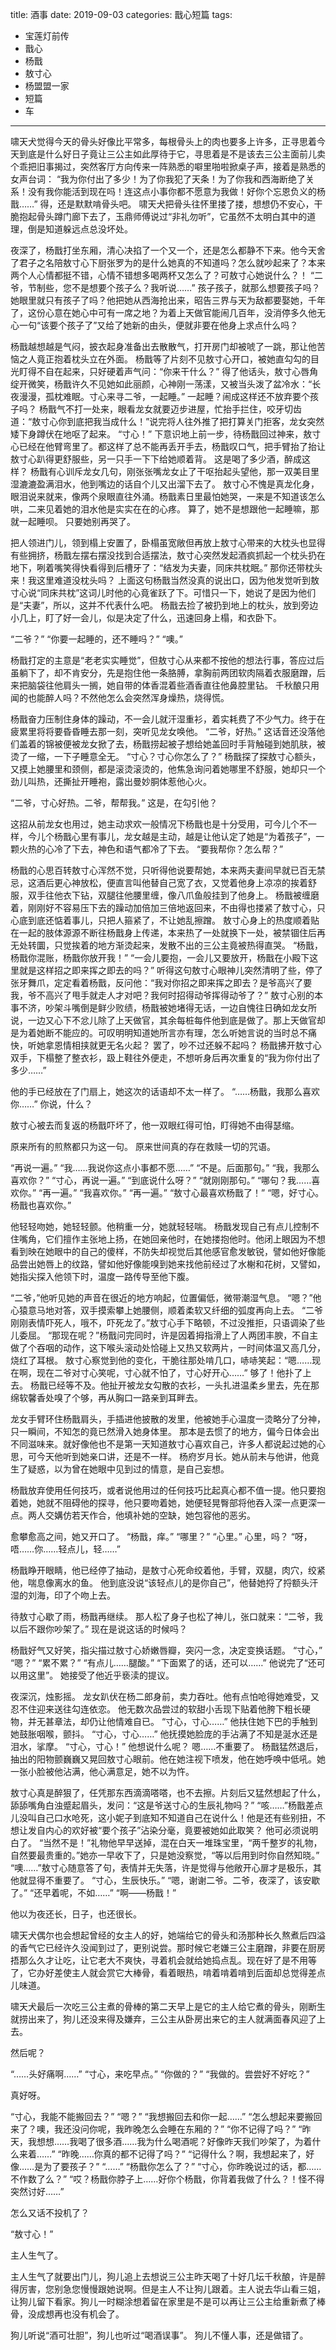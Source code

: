 title:	酒事
date:	2019-09-03
categories: 戬心短篇
tags:
- 宝莲灯前传
- 戬心
- 杨戬
- 敖寸心
- 杨盟盟一家
- 短篇
- 车
---

啸天犬觉得今天的骨头好像比平常多<!--more-->，每根骨头上的肉也要多上许多，正寻思着今天到底是什么好日子竟让三公主如此厚待于它，寻思着是不是该去三公主面前儿卖个乖把旧事揭过，突然客厅方向传来一阵熟悉的噼里啪啦掀桌子声，接着是熟悉的女声台词：
“我为你付出了多少！为了你我犯了天条！为了你我和西海断绝了关系！没有我你能活到现在吗！连这点小事你都不愿意为我做！好你个忘恩负义的杨戬……”
得，还是默默啃骨头吧。
啸天犬把骨头往怀里搂了搂，想想仍不安心，干脆抱起骨头蹲门廊下去了，玉鼎师傅说过“非礼勿听”，它虽然不太明白其中的道理，倒是知道躲远点总没坏处。

夜深了，杨戬打坐东厢，清心决掐了一个又一个，还是怎么都静不下来。他今天舍了君子之名陪敖寸心下厨张罗为的是什么她真的不知道吗？怎么就吵起来了？本来两个人心情都挺不错，心情不错想多喝两杯又怎么了？可敖寸心她说什么？！
“二爷，节制些，您不是想要个孩子么？我听说……”
孩子孩子，就那么想要孩子吗？她眼里就只有孩子了吗？他把她从西海抢出来，昭告三界与天为敌都要娶她，千年了，这份心意在她心中可有一席之地？为着上天做官能闹几百年，没消停多久他无心一句“该要个孩子了”又给了她新的由头，便就非要在他身上求点什么吗？

杨戬越想越是气闷，披衣起身准备出去散散气，打开房门却被唬了一跳，那让他苦恼之人竟正抱着枕头立在外面。
杨戬等了片刻不见敖寸心开口，被她直勾勾的目光盯得不自在起来，只好硬着声气问：“你来干什么？”
得了他话头，敖寸心唇角绽开微笑，杨戬许久不见她如此丽颜，心神刚一荡漾，又被当头泼了盆冷水：“长夜漫漫，孤枕难眠。寸心来寻二爷，一起睡。”
一起睡？闹成这样还不放弃要个孩子吗？
杨戬气不打一处来，眼看龙女就要迈步进屋，忙抬手拦住，咬牙切齿道：“敖寸心你到底把我当成什么！”说完将人往外推了把打算关门拒客，龙女突然矮下身蹲伏在地呕了起来。
“寸心！”
下意识地上前一步，待杨戬回过神来，敖寸心已经在他臂弯里了。都这样了总不能再丢开手去，杨戬叹口气，把手臂抬了抬让敖寸心趴得更舒服些，另一只手一下下给她顺着背。
这是喝了多少酒，醉成这样？
杨戬有心训斥龙女几句，刚张张嘴龙女止了干呕抬起头望他，那一双美目里湿漉漉盈满泪水，他到嘴边的话自个儿又出溜下去了。
敖寸心不愧是真龙化身，眼泪说来就来，像两个泉眼直往外涌。杨戬素日里最怕她哭，一来是不知道该怎么哄，二来见着她的泪水他是实实在在的心疼。
算了，她不是想跟他一起睡嘛，那就一起睡呗。
只要她别再哭了。

把人领进门儿，领到榻上安置了，卧榻虽宽敞但再放上敖寸心带来的大枕头也显得有些拥挤，杨戬左摆右摆没找到合适摆法，敖寸心突然发起酒疯抓起一个枕头扔在地下，咧着嘴笑得快看得到后槽牙了：“结发为夫妻，同床共枕眠。”
那你还带枕头来！我这里难道没枕头吗？
上面这句杨戬当然没真的说出口，因为他发觉听到敖寸心说“同床共枕”这词儿时他的心竟雀跃了下。可惜只一下，她说了是因为他们是“夫妻”，所以，这并不代表什么吧。
杨戬去捡了被扔到地上的枕头，放到旁边小几上，盯了好一会儿，似是决定了什么，迅速回身上榻，和衣卧下。

“二爷？”
“你要一起睡的，还不睡吗？”
“噢。”

杨戬打定的主意是“老老实实睡觉”，但敖寸心从来都不按他的想法行事，答应过后虽躺下了，却不肯安分，先是抱住他一条胳膊，拿胸前两团软肉隔着衣服磨蹭，后来把脑袋往他肩头一搁，她自带的体香混着些酒香直往他鼻腔里钻。
千秋酿只用闻的也能醉人吗？不然他怎么会突然浑身燥热，烧得慌。

杨戬奋力压制住身体的躁动，不一会儿就汗湿重衫，着实耗费了不少气力。终于在疲累里将将要昏昏睡去那一刻，突听见龙女唤他。
“二爷，好热。”
这话音还没落他们盖着的锦被便被龙女掀了去，杨戬捞起被子想给她盖回时手背触碰到她肌肤，被烫了一缩，一下子睡意全无。
“寸心？寸心你怎么了？”
杨戬探了探敖寸心额头，又摸上她腰里和颈侧，都是滚烫滚烫的，他焦急询问着她哪里不舒服，她却只一个劲儿叫热，还撕扯开睡袍，露出曼妙胴体惹他心火。

“二爷，寸心好热。二爷，帮帮我。”
这是，在勾引他？

这招从前龙女也用过，她主动求欢一般情况下杨戬也是十分受用，可今儿个不一样，今儿个杨戬心里有事儿，龙女越是主动，越是让他认定了她是“为着孩子”，一颗火热的心冷了下去，神色和语气都冷了下去。
“要我帮你？怎么帮？”

杨戬的心思百转敖寸心浑然不觉，只听得他说要帮她，本来两夫妻间早就已百无禁忌，这酒后更心神放松，便直言叫他替自己宽了衣，又觉着他身上凉凉的挨着舒服，双手往他衣下钻，双腿往他腰里缠，像八爪鱼般挂到了他身上。
杨戬被缠磨着，刚刚好不容易压下去的躁动加倍加三倍地返回来，不由得也搂紧了敖寸心，只心底到底还惦着事儿，只把人箍紧了，不让她乱擦蹭。
敖寸心身上的热度顺着贴在一起的肢体源源不断往杨戬身上传递，本来热了一处就换下一处，被禁锢住后再无处转圜，只觉挨着的地方渐烫起来，发散不出的三公主竟被热得直哭。
“杨戬，杨戬你混账，杨戬你放开我！”
“一会儿要抱，一会儿又要放开，杨戬在小殿下这里就是这样招之即来挥之即去的吗？”
听得这句敖寸心眼神儿突然清明了些，停了张牙舞爪，定定看着杨戬，反问他：“我对你招之即来挥之即去？是爷高兴了要我，爷不高兴了甩手就走人才对吧？我何时招得动爷挥得动爷了？”
敖寸心别的本事不济，吵架斗嘴倒是鲜少败绩，杨戬被她堵得无话，一边自愧往日确如龙女所说，一边又心下不忿儿除了上天做官，其余每桩每件他到底是做了。那上天做官却是为着她断不能应的。可叹明明知道她所言亦有理，怎么听她言说的当时总不痛快，听她拿恩情相挟就更无名火起？
罢了，吵不过还躲不起吗？
杨戬拂开敖寸心双手，下榻整了整衣衫，趿上鞋往外便走，不想听身后再次重复的“我为你付出了多少……”

他的手已经放在了门扇上，她这次的话语却不太一样了。
“……杨戬，我那么喜欢你……”
你说，什么？

敖寸心被去而复返的杨戬吓坏了，他一双眼红得可怕，盯得她不由得瑟缩。

原来所有的煎熬都只为这一句。
原来世间真的存在救赎一切的咒语。

“再说一遍。”
“我……我说你这点小事都不愿……”
“不是。后面那句。”
“我，我那么喜欢你？”
“寸心，再说一遍。”
“到底说什么呀？”
“就刚刚那句。”
“哪句？我……喜欢你。”
“再一遍。”
“我喜欢你。”
“再一遍。”
“敖寸心最喜欢杨戬了！”
“嗯，好寸心。杨戬也喜欢你。”

他轻轻吻她，她轻轻颤。他稍重一分，她就轻轻喘。
杨戬发现自己有点儿控制不住嘴角，它们擅作主张地上扬，在她回亲他时，在她搂抱他时。他闭上眼因为不想看到映在她眼中的自己的傻样，不防失却视觉后其他感官愈发敏锐，譬如他好像能品尝出她唇上的纹路，譬如他好像能嗅到她来找他前经过了水榭和花树，又譬如，她指尖探入他领下时，温度一路传导至他下腹。

“二爷，”他听见她的声音在很近的地方响起，位置偏低，微带潮湿气息。
“嗯？”他心猿意马地对答，双手摸索攀上她腰侧，顺着柔软又纤细的弧度再向上去。
“二爷刚刚表情吓死人，哦不，吓死龙了。”敖寸心手下略顿，不过没推拒，只语调染了些儿委屈。
“那现在呢？”杨戬问完同时，许是因着拇指滑上了人两团丰腴，不自主做了个吞咽的动作，这下喉头滚动处恰碰上又热又软两片，一时间体温又高几分，烧红了耳根。
敖寸心察觉到他的变化，干脆往那处啃几口，哧哧笑起：“嗯……现在啊，现在二爷对寸心笑呢，寸心就不怕了，寸心好开心……”
够了！他扑了上去。
杨戬已经等不及。他扯开被龙女勾散的衣衫，一头扎进温柔乡里去，先在那绵软馨香处嗅了个够，再从胸口一路亲到耳畔去。

龙女手臂环住杨戬肩头，手插进他披散的发里，他被她手心温度一烫略分了分神，只一瞬间，不知怎的竟已然滑入她身体里。
那本是去惯了的地方，偏今日体会出不同滋味来。就好像他也不是第一天知道敖寸心喜欢自己，许多人都说起过她的心思，可今天他听到她亲口讲，还是不一样。
杨府岁月长。她从前未与他讲，他竟生了疑惑，以为曾在她眼中见到过的情意，是自己妄想。

杨戬放弃使用任何技巧，或者说他用过的任何技巧比起真心都不值一提。他只要抱着她，她就不阻碍他的探寻，他只要吻着她，她便轻晃臀部将他吞入深一点更深一点。两人交媾仿若天作合，他填补她的空缺，她包容他的恶劣。

愈攀愈高之间，她又开口了。
“杨戬，痒。”
“哪里？”
“心里。”
心里，吗？
“呀，唔……你……轻点儿，轻……”

杨戬睁开眼睛，他已经停了抽动，是敖寸心死命绞着他，手臂，双腿，肉穴，绞紧他，喘息像离水的鱼。
他到底没说“该轻点儿的是你自己”，他替她捋了捋额头汗湿的刘海，印了个吻上去。

待敖寸心歇了雨，杨戬再继续。
那人松了身子也松了神儿，张口就来：“二爷，我以后不跟你吵架了。”
现在是说这话的时候吗？

杨戬好气又好笑，指尖描过敖寸心娇嫩唇瓣，突闪一念，决定变换话题。
“寸心，”
“嗯？”
“累不累？”
“有点儿……腿酸。”
“下面累了的话，还可以……”
他说完了“还可以用这里”。
她接受了他近乎亵渎的提议。

夜深沉，烛影摇。
龙女趴伏在杨二郎身前，卖力吞吐。他有点怕呛得她难受，又忍不住迎来送往勾连依恋。
他无数次品尝过的软甜小舌现下贴着他胯下粗长硬物，并无甚章法，却仍让他情难自已。
“寸心，寸心……”
他扶住她下巴的手触到她鼓胀咽喉，颤抖。
“寸心，寸心……”
他抚摸她脸庞的手沾满了不知是涎水还是泪水，挲摩。
“寸心，寸心！”
他想说什么呢？
嗯……不重要了。
杨戬猛然退后，抽出的阳物颤巍巍又晃回敖寸心眼前。他在她注视下喷发，他在她呼唤中低吼。她一张小脸被他沾满，他心满意足，她不以为忤。

敖寸心真是醉狠了，任凭那东西滴滴嗒嗒，也不去擦。片刻后又猛然想起了什么，舔舔嘴角白浊蹙起眉头，发问：“这是爷送寸心的生辰礼物吗？”
“咳……”杨戬差点儿没叫自己口水呛死，这小妮子到底知不知道自己在说什么！他是还有些别扭，不想让发自内心的欢好被“要个孩子”沾染分毫，竟要被她如此取笑？
他可必须说明白了。
“当然不是！”礼物他早早送掉，混在白天一堆珠宝里，“两千整岁的礼物，自然要最贵重的。”她亦一早收下了，只是她没察觉，“等以后用到时你自然知晓。”
“噢……”敖寸心随意答了句，表情并无失落，许是觉得与他敞开心扉才是极乐，其他就显得不重要了。
“寸心，生辰快乐。”
“嗯，谢谢二爷。二爷，夜深了，该安歇了。”
“还早着呢，不如……”
“啊——杨戬！”

他以为夜还长，日子，也还很长。



啸天犬偶尔也会想起曾经的女主人的好，她端给它的骨头和汤那种长久熬煮后四溢的香气它已经许久没闻到过了，更别说尝。那时候它老嫌三公主磨蹭，非要在厨房捂那么久才让吃，让它老大不爽快，寻着机会就给她捣点乱。现在好了是不用等了，它办好差使主人就会赏它大棒骨，看着眼热，啃着啃着啃到后面却总觉得差点儿味道。

啸天犬最后一次吃三公主煮的骨棒的第二天早上是它的主人给它煮的骨头，刚断生就捞出来了，狗儿还没来得及嫌弃，三公主从卧房出来它的主人就满面春风迎了上去。

然后呢？

“……头好痛啊……”
“寸心，来吃早点。”
“你做的？”
“我做的。尝尝好不好吃？”

真好呀。

“寸心，我能不能搬回去？”
“嗯？”
“我想搬回去和你一起……”
“怎么想起来要搬回来了？噢，我还没问你呢，我昨晚怎么会睡在东厢的？”
“你不记得了吗？”
“昨天，我想想……我喝了很多酒……我为什么喝酒呢？好像昨天我们吵架了，为着什么来着……”
“昨晚……你真的都不记得了吗？”
“记得什么？啊，我想起来了，好像……是为了要孩子？”
“……”
“杨戬你怎么了？”
“寸心，你昨晚说过的话，都……不作数了么？”
“哎？杨戬你脖子上……好你个杨戬，你背着我做了什么？！怪不得突然讨好……”

怎么又话不投机了？

“敖寸心！”

主人生气了。

主人生气了就要出门儿，狗儿追上去想说三公主昨天喝了十好几坛千秋酿，许是醉得厉害，您别急您慢慢跟她说啊。但是主人不让狗儿跟着。主人说去华山看三姐，让狗儿留下看家。狗儿一时糊涂想着留在家里是不是可以再让三公主给重新煮了棒骨，没成想再也没有机会了。

狗儿听说“酒可壮胆”，狗儿也听过“喝酒误事”。
狗儿不懂人事，还是做错了。
